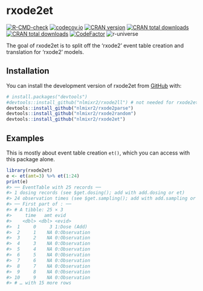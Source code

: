 
<!-- README.md is generated from README.Rmd. Please edit that file -->

# rxode2et

<!-- badges: start -->

[![R-CMD-check](https://github.com/nlmixr2/rxode2et/actions/workflows/R-CMD-check.yaml/badge.svg)](https://github.com/nlmixr2/rxode2et/actions/workflows/R-CMD-check.yaml)
[![codecov.io](https://codecov.io/github/nlmixr2/rxode2et/coverage.svg)](https://codecov.io/github/nlmixr2/rxode2et)
[![CRAN
version](http://www.r-pkg.org/badges/version/rxode2et)](https://cran.r-project.org/package=rxode2et)
[![CRAN total
downloads](https://cranlogs.r-pkg.org/badges/grand-total/rxode2et)](https://cran.r-project.org/package=rxode2et)
[![CRAN total
downloads](https://cranlogs.r-pkg.org/badges/rxode2et)](https://cran.r-project.org/package=rxode2et)
[![CodeFactor](https://www.codefactor.io/repository/github/nlmixr2/rxode2et/badge)](https://www.codefactor.io/repository/github/nlmixr2/rxode2et)
![r-universe](https://nlmixr2.r-universe.dev/badges/rxode2et)
<!-- badges: end -->

The goal of rxode2et is to split off the ‘rxode2’ event table creation
and translation for ‘rxode2’ models.

## Installation

You can install the development version of rxode2et from
[GitHub](https://github.com/) with:

``` r
# install.packages("devtools")
#devtools::install_github("nlmixr2/rxode2ll") # not needed for rxode2et, but needed for 'rxode2'
devtools::install_github("nlmixr2/rxode2parse")
devtools::install_github("nlmixr2/rxode2random")
devtools::install_github("nlmixr2/rxode2et")
```

## Examples

This is mostly about event table creation `et()`, which you can access
with this package alone.

``` r
library(rxode2et)
e <- et(amt=3) %>% et(1:24)
print(e)
#> ── EventTable with 25 records ──
#> 1 dosing records (see $get.dosing(); add with add.dosing or et)
#> 24 observation times (see $get.sampling(); add with add.sampling or et)
#> ── First part of : ──
#> # A tibble: 25 × 3
#>     time   amt evid         
#>    <dbl> <dbl> <evid>       
#>  1     0     3 1:Dose (Add) 
#>  2     1    NA 0:Observation
#>  3     2    NA 0:Observation
#>  4     3    NA 0:Observation
#>  5     4    NA 0:Observation
#>  6     5    NA 0:Observation
#>  7     6    NA 0:Observation
#>  8     7    NA 0:Observation
#>  9     8    NA 0:Observation
#> 10     9    NA 0:Observation
#> # … with 15 more rows
```

